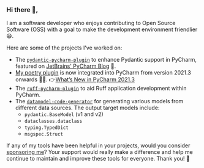 ### Hi there 👋,

I am a software developer who enjoys contributing to Open Source Software (OSS) with a goal to make the development environment friendlier 😄. 

Here are some of the projects I've worked on:

- The [`pydantic-pycharm-plugin`](https://github.com/koxudaxi/pydantic-pycharm-plugin) to enhance Pydantic support in PyCharm, featured on [JetBrains' PyCharm Blog](https://blog.jetbrains.com/pycharm/2020/04/interview-koudai-aono-author-of-pydantic-plugin-for-pycharm/) 🎤.
- [My poetry plugin](https://github.com/koxudaxi/poetry-pycharm-plugin) is now integrated into PyCharm from version 2021.3 onwards 🎉😎.
  👉[What’s New in PyCharm 2021.3](https://www.jetbrains.com/pycharm/whatsnew/2021-3/)
- The [`ruff-pycharm-plugin`](https://github.com/koxudaxi/ruff-pycharm-plugin) to aid Ruff application development within PyCharm.
- The [`datamodel-code-generator`](https://github.com/koxudaxi/datamodel-code-generator) for generating various models from different data sources.
   The output target models include:
    - `pydantic.BaseModel` (v1 and v2)
    - `dataclasses.dataclass`
    - `typing.TypedDict`
    - `msgspec.Struct`

If any of my tools have been helpful in your projects, would you consider [sponsoring me](https://github.com/sponsors/koxudaxi)? 
Your support would really make a difference and help me continue to maintain and improve these tools for everyone. Thank you! 🚀

